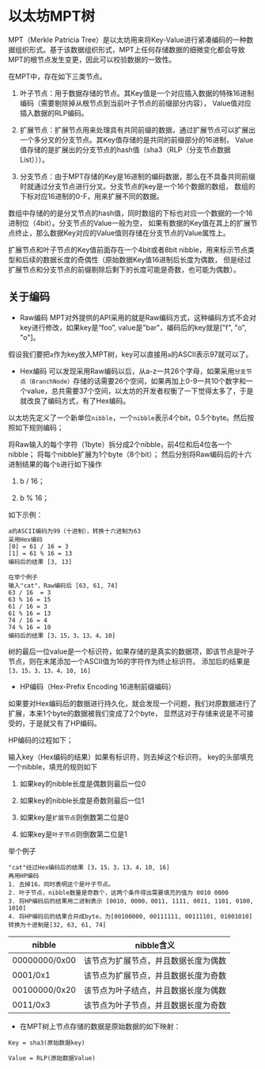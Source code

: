 # 以太坊MPT树

MPT（Merkle Patricia Tree）是以太坊用来将Key-Value进行紧凑编码的一种数据组织形式。基于该数据组织形式，MPT上任何存储数据的细微变化都会导致MPT的根节点发生变更，因此可以校验数据的一致性。



在MPT中，存在如下三类节点。



1. 叶子节点：用于数据存储的节点。其Key值是一个对应插入数据的特殊16进制编码（需要剔除掉从根节点到当前叶子节点的前缀部分内容），
 Value值对应插入数据的RLP编码。

2. 扩展节点：扩展节点用来处理具有共同前缀的数据，通过扩展节点可以扩展出一个多分叉的分支节点。其Key值存储的是共同的前缀部分的16进制，
 Value值存储的是扩展出的分支节点的hash值（sha3（RLP（分支节点数据List）））。

3. 分支节点：由于MPT存储的Key是16进制的编码数据，那么在不具备共同前缀时就通过分支节点进行分叉。分支节点的key是一个16个数据的数组，
 数组的下标对应16进制的0-F，用来扩展不同的数据。


数组中存储的的是分叉节点的hash值，同时数组的下标也对应一个数据的一个16进制位（4bit）。分支节点的Value一般为空，
如果有数据的Key值在其上的扩展节点终止，那么数据Key对应的Value值则存储在分支节点的Value属性上。

扩展节点和叶子节点的Key值前面存在一个4bit或者8bit nibble，用来标示节点类型和后续的数据长度的奇偶性（原始数据Key值16进制后长度为偶数，
但是经过扩展节点和分支节点的前缀剔除后剩下的长度可能是奇数，也可能为偶数）。
## 关于编码

* Raw编码
MPT对外提供的API采用的就是Raw编码方式，这种编码方式不会对key进行修改，如果key是“foo”, value是"bar"，编码后的key就是["f", "o", "o"]。


假设我们要把`a`作为key放入MPT树，key可以直接用`a`的ASCII表示97就可以了。

* Hex编码
可以发现采用Raw编码以后，从a-z一共26个字母，如果采用`分支节点（BranchNode）`存储的话需要26个空间，如果再加上0-9一共10个数字和一个value，总共需要37个空间，以太坊的开发者权衡了一下觉得太多了，于是就改良了编码方式，有了Hex编码。



以太坊先定义了一个新单位`nibble`，一个`nibble`表示4个bit，0.5个byte。然后按照如下规则编码；

将Raw输入的每个字符（1byte）拆分成2个nibble，前4位和后4位各一个nibble；
将每个nibble扩展为1个byte（8个bit）；
然后分别将Raw编码后的十六进制结果的每个`b`进行如下操作
1. b / 16；

2. b % 16；

如下示例：
```
a的ASCII编码为99（十进制），转换十六进制为63
采用Hex编码
[0] = 61 / 16 = 3
[1] = 61 % 16 = 13
编码后的结果 [3, 13]

在举个例子
输入"cat"，Raw编码后 [63, 61, 74]
63 / 16  = 3
63 % 16 = 15
61 / 16 = 3
61 % 16 = 13
74 / 16 = 4
74 % 16 = 10
编码后的结果 [3，15，3，13，4，10]
```
树的最后一位value是一个标识符，如果存储的是真实的数据项，即该节点是叶子节点，则在末尾添加一个ASCII值为16的字符作为终止标识符。
添加后的结果是` [3，15，3，13，4，10, 16]`

* HP编码（Hex-Prefix Encoding 16进制前缀编码）

如果要对Hex编码后的数据进行持久化，就会发现一个问题，我们对原数据进行了扩展，本来1个byte的数据被我们变成了2个byte，
显然这对于存储来说是不可接受的，于是就又有了HP编码。

HP编码的过程如下；

输入key（Hex编码的结果）如果有标识符，则去掉这个标识符。
key的头部填充一个nibble，填充的规则如下
1. 如果key的nibble长度是偶数则最后一位0

2. 如果key的nibble长度是奇数则最后一位1

3. 如果key是`扩展节点`则倒数第二位是0

4. 如果key是`叶子节点`则倒数第二位是1

举个例子
```
"cat"经过Hex编码后的结果 [3，15，3，13，4，10, 16]
再用HP编码
1. 去掉16，同时表明这个是叶子节点。
2. 叶子节点，nibble数量是奇数个，这两个条件得出需要填充的值为 0010 0000
3. 将HP编码后的结果用二进制表示 [0010, 0000，0011, 1111, 0011, 1101, 0100, 1010]
4. 将HP编码后的结果合并成byte，为[00100000, 00111111, 00111101, 01001010]转换为十进制是[32, 63, 61, 74]
```

nibble|nibble含义
---|------
00000000/0x00|该节点为扩展节点，并且数据长度为偶数
0001/0x1|该节点为扩展节点，并且数据长度为奇数
00100000/0x20|该节点为叶子结点，并且数据长度为偶数
0011/0x3|该节点为叶子节点，并且数据长度为奇数


* 在MPT树上节点存储的数据是原始数据的如下映射：

`Key = sha3(原始数据key)`

`Value = RLP(原始数据Value)`


